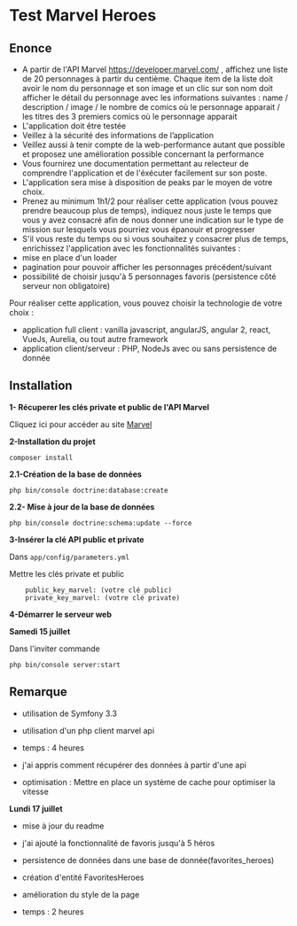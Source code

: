 <h1>Test Marvel Heroes</h1>

<h2>Enonce</h2>

 * A partir de l'API Marvel https://developer.marvel.com/ , affichez une liste de 20 personnages à partir du centième. Chaque item de la liste doit avoir le nom du personnage et son image et un clic sur son nom doit afficher le détail du personnage avec les informations suivantes : name / description / image / le nombre de comics où le personnage apparait / les titres des 3 premiers comics où le personnage apparait 
 * L'application doit être testée 
 * Veillez à la sécurité des informations de l’application 
 * Veillez aussi à tenir compte de la web-performance autant que possible et proposez une amélioration possible concernant la performance 
 * Vous fournirez une documentation permettant au relecteur de comprendre l'application et de l'éxécuter facilement sur son poste. 
 * L'application sera mise à disposition de peaks par le moyen de votre choix.
 * Prenez au minimum 1h1/2 pour réaliser cette application (vous pouvez prendre beaucoup plus de temps), indiquez nous juste le temps que vous y avez consacré afin de nous donner une indication sur le type de mission sur lesquels vous pourriez vous épanouir et progresser 
 * S'il vous reste du temps ou si vous souhaitez y consacrer plus de temps, enrichissez l'application avec les fonctionnalités suivantes :
 * mise en place d'un loader 
 * pagination pour pouvoir afficher les personnages précédent/suivant 
 * possibilité de choisir jusqu'à 5 personnages favoris (persistence côté serveur non obligatoire) 

 Pour réaliser cette application, vous pouvez choisir la technologie de votre choix : 
 * application full client : vanilla javascript, angularJS, angular 2, react, VueJs, Aurelia, ou tout autre framework 
 * application client/serveur : PHP, NodeJs avec ou sans persistence de donnée 
 

<h2>Installation</h2>

**1- Récuperer les clés private et public de l'API Marvel**

Cliquez ici pour accéder au site [Marvel](https://developer.marvel.com/)


**2-Installation du projet**

``` composer install ```

**2.1-Création de la base de données**

```php bin/console doctrine:database:create```

**2.2- Mise à jour de la base de données**

```php bin/console doctrine:schema:update --force```

**3-Insérer la clé API public et private**

Dans ```app/config/parameters.yml```

Mettre les clés private et public

```
    public_key_marvel: (votre clé public)
    private_key_marvel: (votre clé private)
```

**4-Démarrer le serveur web**

**Samedi 15 juillet**

Dans l'inviter commande

```php bin/console server:start```


<h2> Remarque </h2>

- utilisation de Symfony 3.3

- utilisation d'un php client marvel api 

- temps : 4 heures 

- j'ai appris comment récupérer des données à partir d'une api 

- optimisation : Mettre en place un système de cache pour optimiser la vitesse

**Lundi 17 juillet**

- mise à jour du readme

- j'ai ajouté la fonctionnalité de favoris jusqu'à 5 héros  

- persistence de données dans une base de donnée(favorites_heroes)

- création d'entité FavoritesHeroes

- amélioration du style de la page

- temps : 2 heures
